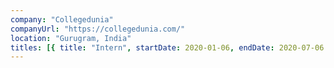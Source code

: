 ```yaml
---
company: "Collegedunia"
companyUrl: "https://collegedunia.com/"
location: "Gurugram, India"
titles: [{ title: "Intern", startDate: 2020-01-06, endDate: 2020-07-06 }]
---
```

